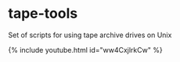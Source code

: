 # tape-tools
Set of scripts for using tape archive drives on Unix

{% include youtube.html id="ww4CxjlrkCw" %}
